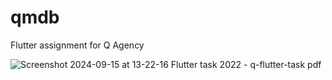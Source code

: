 # qmdb

Flutter assignment for Q Agency

![Screenshot 2024-09-15 at 13-22-16 Flutter task 2022 - q-flutter-task pdf](https://github.com/user-attachments/assets/de6fbf08-9c60-405d-aa52-87e257d4a6ad)
